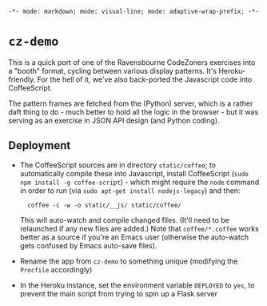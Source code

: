 `-*- mode: markdown; mode: visual-line; mode: adaptive-wrap-prefix; -*-`

# `cz-demo`

This is a quick port of one of the Ravensbourne CodeZoners exercises into a "booth" format, cycling between various display patterns. It's Heroku-friendly. For the hell of it, we've also back-ported the Javascript code into CoffeeScript. 

The pattern frames are fetched from the (Python) server, which is a rather daft thing to do - much better to hold all the logic in the browser - but it was serving as an exercise in JSON API design (and Python coding).

## Deployment

- The CoffeeScript sources are in directory `static/coffee`; to automatically compile these into Javascript, install CoffeeScript (`sudo npm install -g coffee-script`) - which might require the `node` command in order to run (via `sudo apt-get install nodejs-legacy`) and then:

        coffee -c -w -o static/__js/ static/coffee/
        
  This will auto-watch and compile changed files. (It'll need to be relaunched if any new files are added.) Note that `coffee/*.coffee` works better as a source if you're an Emacs user (otherwise the auto-watch gets confused by Emacs auto-save files).

- Rename the app from `cz-demo` to something unique (modifying the `Procfile` accordingly)

- In the Heroku instance, set the environment variable `DEPLOYED` to `yes`, to prevent the main script from trying to spin up a Flask server
